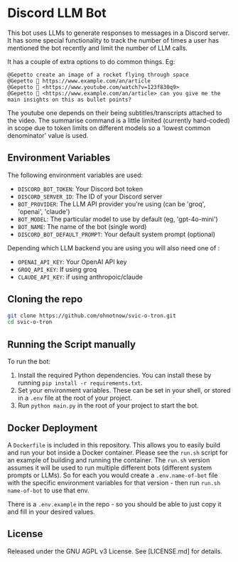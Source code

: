# Discord LLM Bot

This bot uses LLMs to generate responses to messages in a Discord server. It has some special functionality to track the number of times a user has mentioned the bot recently and limit the number of LLM calls.

It has a couple of extra options to do common things.  Eg:
```
@Gepetto create an image of a rocket flying through space
@Gepetto 👀 https://www.example.com/an/article
@Gepetto 👀 <https://www.youtube.com/watch?v=123f830q9>
@Gepetto 👀 <https://www.example.com/an/article> can you give me the main insights on this as bullet points?
```
The youtube one depends on their being subtitles/transcripts attached to the video.  The summarise command is a little limited (currently hard-coded) in scope due to token limits on different models so a 'lowest common denominator' value is used.

## Environment Variables

The following environment variables are used:

- `DISCORD_BOT_TOKEN`: Your Discord bot token
- `DISCORD_SERVER_ID`: The ID of your Discord server
- `BOT_PROVIDER`: The LLM API provider you're using (can be 'groq', 'openai', 'claude')
- `BOT_MODEL`: The particular model to use by default (eg, 'gpt-4o-mini')
- `BOT_NAME`: The name of the bot (single word)
- `DISCORD_BOT_DEFAULT_PROMPT`: Your default system prompt (optional)

Depending which LLM backend you are using you will also need one of :

- `OPENAI_API_KEY`: Your OpenAI API key
- `GROQ_API_KEY`: If using groq
- `CLAUDE_API_KEY`: if using anthropoic/claude

## Cloning the repo

```sh
git clone https://github.com/ohnotnow/svic-o-tron.git
cd svic-o-tron
```

## Running the Script manually

To run the bot:

1. Install the required Python dependencies.  You can install these by running `pip install -r requirements.txt`.
2. Set your environment variables. These can be set in your shell, or stored in a `.env` file at the root of your project.
3. Run `python main.py` in the root of your project to start the bot.

## Docker Deployment

A `Dockerfile` is included in this repository. This allows you to easily build and run your bot inside a Docker container.  Please see the `run.sh` script for an example of building and running the container.  The `run.sh` version assumes it will be used to run multiple different bots (different system prompts or LLMs).  So for each
you would create a `.env.name-of-bot` file with the specific environment variables for that version - then run `run.sh name-of-bot` to use that env.

There is a `.env.example` in the repo - so you should be able to just copy it and fill in your desired values.

## License

Released under the GNU AGPL v3 License.  See [LICENSE.md] for details.
